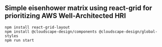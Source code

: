 ## Simple eisenhower matrix using react-grid for prioritizing AWS Well-Architected HRI

```
npm install react-grid-layout
npm install @cloudscape-design/components @cloudscape-design/global-styles
npm run start
```